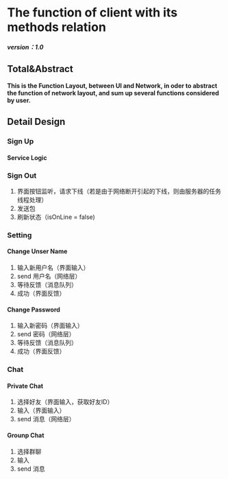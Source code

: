 # The function of client with its methods relation

***version：1.0***

## Total&Abstract

**This is the Function Layout, between UI and Network, in oder to abstract the function of network layout, and sum up several functions considered by user.**

## Detail Design

### Sign Up

#### Service Logic

### Sign Out

1. 界面按钮监听，请求下线（若是由于网络断开引起的下线，则由服务器的任务线程处理）
2. 发送包
3. 刷新状态（isOnLine = false)

### Setting

#### Change Unser Name

1. 输入新用户名（界面输入）
2. send 用户名（网络层）
3. 等待反馈（消息队列）
4. 成功（界面反馈）

#### Change Password

1. 输入新密码（界面输入）
2. send 密码（网络层）
3. 等待反馈（消息队列）
4. 成功（界面反馈）

### Chat

#### Private Chat

1. 选择好友（界面输入，获取好友ID）
2. 输入（界面输入）
3. send 消息（网络层）

#### Grounp Chat

1. 选择群聊
2. 输入
3. send 消息

